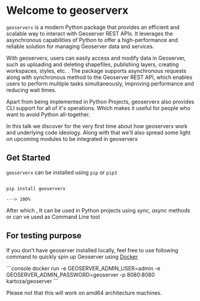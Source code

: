 # Welcome to geoserverx 

`geoserverx` is a modern Python package that provides an efficient and scalable way to interact with Geoserver REST APIs. It leverages the asynchronous capabilities of Python to offer a high-performance and reliable solution for managing Geoserver data and services.

With geoserverx, users can easily access and modify data in Geoserver, such as uploading and deleting shapefiles, publishing layers, creating workspaces, styles, etc. . The package supports asynchronous requests along with synchronous method to the Geoserver REST API, which enables users to perform multiple tasks simultaneously, improving performance and reducing wait times.

Apart from being implemented in Python Projects, geoserverx also provides CLI support for all of it's operations. Which makes it useful for people who want to avoid Python all-together. 

In this talk we discover for the very first time about how geoserverx work and underlying code ideology. Along with that we'll also spread some light on upcoming modules to be integrated in geoserverx

## Get Started

`geoserverx` can be installed using `pip` or `pip3`

<div class="termy">

```console

pip install geoserverx

---> 100%
```
</div>

After which , It can be used in Python projects using <i>sync, async</i> methods or can ve used as Command Line tool

## For testing purpose
If you don't have geoserver installed locally, feel free to use following command to quickly spin up Geoserver using [Docker](https://www.docker.com/)

<div class="termy">
```console
docker run -e GEOSERVER_ADMIN_USER=admin -e GEOSERVER_ADMIN_PASSWORD=geoserver -p 8080:8080 kartoza/geoserver
```
</div>

Please not that this will work on amd64 architecture machines.
